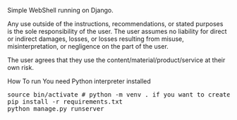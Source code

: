 Simple WebShell running on Django. 

Any use outside of the instructions, recommendations, or stated purposes is the sole responsibility of the user. The user assumes no liability for direct or indirect damages, losses, or losses resulting from misuse, misinterpretation, or negligence on the part of the user.

The user agrees that they use the content/material/product/service at their own risk.

How To run
You need Python interpreter installed 

<pre>
source bin/activate # python -m venv . if you want to create by yourself.
pip install -r requirements.txt
python manage.py runserver
</pre>